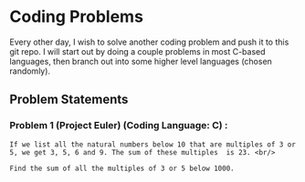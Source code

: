 # Coding Problems

Every other day, I wish to solve another coding problem and push it to this git repo. I will start out by doing a couple problems in most C-based languages, then branch out into some higher level languages (chosen randomly). 

## Problem Statements

### Problem 1 (Project Euler) (Coding Language: C) : 

    If we list all the natural numbers below 10 that are multiples of 3 or 5, we get 3, 5, 6 and 9. The sum of these multiples  is 23. <br/>

    Find the sum of all the multiples of 3 or 5 below 1000.
